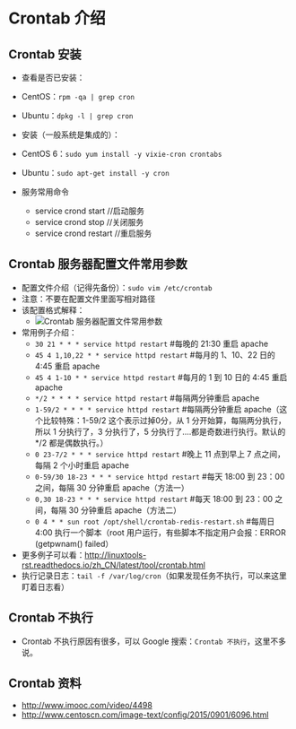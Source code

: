 # Crontab 介绍


## Crontab 安装

- 查看是否已安装：
 - CentOS：`rpm -qa | grep cron`
 - Ubuntu：`dpkg -l | grep cron`

- 安装（一般系统是集成的）：
 - CentOS 6：`sudo yum install -y vixie-cron crontabs`
 - Ubuntu：`sudo apt-get install -y cron`

- 服务常用命令
	- service crond start //启动服务
	- service crond stop //关闭服务
	- service crond restart //重启服务

## Crontab 服务器配置文件常用参数

- 配置文件介绍（记得先备份）：`sudo vim /etc/crontab`
- 注意：不要在配置文件里面写相对路径
 - 该配置格式解释：
    - ![Crontab 服务器配置文件常用参数](../images/Crontab-a-1.jpg)
 - 常用例子介绍：
    - `30 21 * * * service httpd restart`         #每晚的 21:30 重启 apache
    - `45 4 1,10,22 * * service httpd restart`    #每月的 1、10、22 日的 4:45 重启 apache
    - `45 4 1-10 * * service httpd restart`       #每月的 1 到 10 日的 4:45 重启 apache
    - `*/2 * * * * service httpd restart`         #每隔两分钟重启 apache
    - `1-59/2 * * * * service httpd restart`      #每隔两分钟重启 apache（这个比较特殊：1-59/2 这个表示过掉0分，从 1 分开始算，每隔两分执行，所以 1 分执行了，3 分执行了，5 分执行了....都是奇数进行执行。默认的 */2 都是偶数执行。）
    - `0 23-7/2 * * * service httpd restart`      #晚上 11 点到早上 7 点之间，每隔 2 个小时重启 apache
    - `0-59/30 18-23 * * * service httpd restart` #每天 18:00 到 23：00 之间，每隔 30 分钟重启 apache（方法一）
    - `0,30 18-23 * * * service httpd restart`    #每天 18:00 到 23：00 之间，每隔 30 分钟重启 apache（方法二）
    - `0 4 * * sun root /opt/shell/crontab-redis-restart.sh`    #每周日 4:00 执行一个脚本（root 用户运行，有些脚本不指定用户会报：ERROR (getpwnam() failed）
- 更多例子可以看：<http://linuxtools-rst.readthedocs.io/zh_CN/latest/tool/crontab.html>
- 执行记录日志：`tail -f /var/log/cron`（如果发现任务不执行，可以来这里盯着日志看）

## Crontab 不执行

- Crontab 不执行原因有很多，可以 Google 搜索：`Crontab 不执行`，这里不多说。

## Crontab 资料

- <http://www.imooc.com/video/4498> 
- <http://www.centoscn.com/image-text/config/2015/0901/6096.html> 
